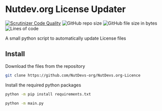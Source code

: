 # Nutdev.org License Updater

[![Scrutinizer Code Quality](https://scrutinizer-ci.com/g/NutDevs-org/NutDevs.org-Licence/badges/quality-score.png?b=main)](https://scrutinizer-ci.com/g/NutDevs-org/NutDevs.org-Licence/?branch=main)
![GitHub repo size](https://img.shields.io/github/repo-size/NutDevs-org/NutDevs.org-Licence)
![GitHub file size in bytes](https://img.shields.io/github/size/NutDevs-org/NutDevs.org-Licence)
![Lines of code](https://img.shields.io/tokei/lines/github/NutDevs-org/NutDevs.org-Licence)

A small python script to automatically update License files

## Install

Download the files from the repository
```bash
git clone https://github.com/NutDevs-org/NutDevs.org-Licence
```

Install the required python packages
```bash
python -m pip install requirements.txt
```

```bash
python -m main.py
```
